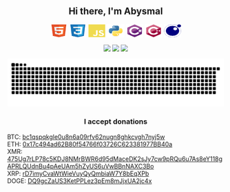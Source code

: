 <h2 align="center">Hi there, I'm Abysmal</h2>
<div style="display: inline_block" align="center">
  <img align="center" alt="html" height="30" width="40" src="https://raw.githubusercontent.com/devicons/devicon/master/icons/html5/html5-original.svg">
  <img align="center" alt="css" height="30" width="40" src="https://raw.githubusercontent.com/devicons/devicon/master/icons/css3/css3-original.svg">
  <img align="center" alt="js" height="30" width="40" src="https://raw.githubusercontent.com/devicons/devicon/master/icons/javascript/javascript-plain.svg">
  <img align="center" alt="python" height="30" width="40" src="https://raw.githubusercontent.com/devicons/devicon/master/icons/python/python-original.svg">
  <img align="center" alt="csharp" height="30" width="40" src="https://raw.githubusercontent.com/devicons/devicon/master/icons/csharp/csharp-original.svg">
  <img align="center" alt="cplusplus" height="30" width="40" src="https://raw.githubusercontent.com/devicons/devicon/master/icons/cplusplus/cplusplus-original.svg">
  <img align="center" alt="lua" height="30" width="40" src="https://raw.githubusercontent.com/devicons/devicon/master/icons/lua/lua-plain.svg">
</div>
  
<br>
 
<div align="center">
  <a href="https://twitter.com/Abysmal26" target="_blank"><img src="https://img.shields.io/badge/Twitter-1DA1F2?style=for-the-badge&logo=twitter&logoColor=white"></a>
  <a href="https://t.me/Abysmal26" target="_blank"><img src="https://img.shields.io/badge/Telegram-2CA5E0?style=for-the-badge&logo=telegram&logoColor=white" target="_blank"></a>
  <a href="https://matrix.to/#/@ritzyvex:matrix.org" target="_blank"><img src="https://img.shields.io/badge/matrix-000000?style=for-the-badge&logo=Matrix&logoColor=white" target="_blank"></a>

  ![Snake animation][snake]
</div>

<h3 align="center">I accept donations</h3>

BTC: [bc1qspqkgle0u8n6a09rfv62nugn8ghkcvgh7nyj5w][btc]<br>
ETH: [0x17c494ad62B80f54766f03726C623381977BB40a][eth]<br>
XMR: [475Ug7rLP78c5KDJ8NMrBWR6d95dMaceDK2sJy7cw9pRQu6u7As8eY118gAPRLQUdnBu4pAeUAm5hZyUS6uVwBBnNAXC3Bo][xmr]<br>
XRP: [rD7imyCvaWtWieVuyQyQmbiaW7Y8bEqXPb][xrp]<br>
DOGE: [DQ9gcZaUS3KetPPLez3pEm8mJjxUA2jc4x][doge]

<!--* MarkDown Links -->

[btc]: bitcoin:bc1qspqkgle0u8n6a09rfv62nugn8ghkcvgh7nyj5w
[eth]: ethereum:0x17c494ad62B80f54766f03726C623381977BB40a
[xmr]: monero:475Ug7rLP78c5KDJ8NMrBWR6d95dMaceDK2sJy7cw9pRQu6u7As8eY118gAPRLQUdnBu4pAeUAm5hZyUS6uVwBBnNAXC3Bo
[xrp]: ripple:rD7imyCvaWtWieVuyQyQmbiaW7Y8bEqXPb
[doge]: dogecoin:DQ9gcZaUS3KetPPLez3pEm8mJjxUA2jc4x

<!--! Isso é atualizado a cada 7 horas -->
[snake]: https://github.com/Abysmal26/Abysmal26/blob/output/github-contribution-grid-snake.svg

<!--TODO: Hostear as propias imagens -->